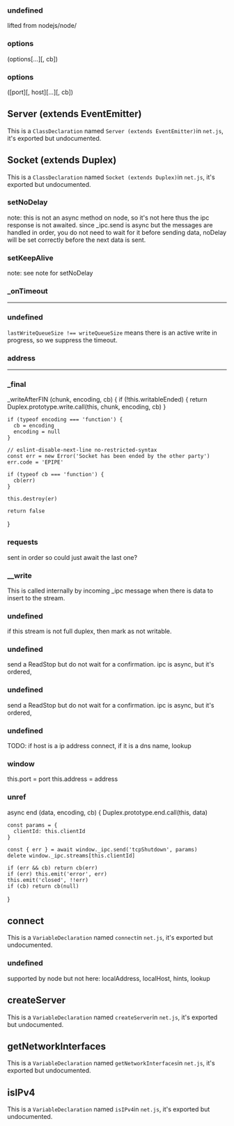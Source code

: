 
### undefined

lifted from nodejs/node/


### options

(options[...][, cb])


### options

([port][, host][...][, cb])


## Server (extends EventEmitter)

This is a `ClassDeclaration` named `Server (extends EventEmitter)`in `net.js`, it's exported but undocumented.



## Socket (extends Duplex)

This is a `ClassDeclaration` named `Socket (extends Duplex)`in `net.js`, it's exported but undocumented.



### setNoDelay

note: this is not an async method on node, so it's not here
thus the ipc response is not awaited. since _ipc.send is async
but the messages are handled in order, you do not need to wait
for it before sending data, noDelay will be set correctly before the
next data is sent.


### setKeepAlive

note: see note for setNoDelay


### _onTimeout

-------------------------------------------------------------


### undefined

`lastWriteQueueSize !== writeQueueSize` means there is
an active write in progress, so we suppress the timeout.


### address

-------------------------------------------------------------


### _final

_writeAfterFIN (chunk, encoding, cb) {
    if (!this.writableEnded) {
      return Duplex.prototype.write.call(this, chunk, encoding, cb)
    }

    if (typeof encoding === 'function') {
      cb = encoding
      encoding = null
    }

    // eslint-disable-next-line no-restricted-syntax
    const err = new Error('Socket has been ended by the other party')
    err.code = 'EPIPE'

    if (typeof cb === 'function') {
      cb(err)
    }

    this.destroy(er)

    return false
  }


### requests

sent in order so could just await the last one?


### __write


This is called internally by incoming _ipc message when there is data to insert to the stream.



### undefined

if this stream is not full duplex,
then mark as not writable.


### undefined

send a ReadStop but do not wait for a confirmation.
ipc is async, but it's ordered,


### undefined

send a ReadStop but do not wait for a confirmation.
ipc is async, but it's ordered,


### undefined

TODO: if host is a ip address
connect, if it is a dns name, lookup


### window

this.port = port
this.address = address


### unref

async end (data, encoding, cb) {
    Duplex.prototype.end.call(this, data)

    const params = {
      clientId: this.clientId
    }

    const { err } = await window._ipc.send('tcpShutdown', params)
    delete window._ipc.streams[this.clientId]

    if (err && cb) return cb(err)
    if (err) this.emit('error', err)
    this.emit('closed', !!err)
    if (cb) return cb(null)
  }


## connect

This is a `VariableDeclaration` named `connect`in `net.js`, it's exported but undocumented.



### undefined

supported by node but not here: localAddress, localHost, hints, lookup


## createServer

This is a `VariableDeclaration` named `createServer`in `net.js`, it's exported but undocumented.



## getNetworkInterfaces

This is a `VariableDeclaration` named `getNetworkInterfaces`in `net.js`, it's exported but undocumented.



## isIPv4

This is a `VariableDeclaration` named `isIPv4`in `net.js`, it's exported but undocumented.


